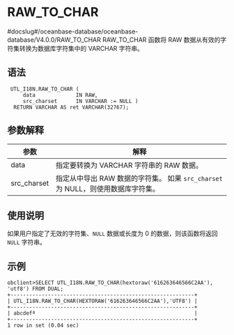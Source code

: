 RAW_TO_CHAR 
================================
#docslug#/oceanbase-database/oceanbase-database/V4.0.0/RAW_TO_CHAR
RAW_TO_CHAR 函数将 RAW 数据从有效的字符集转换为数据库字符集中的 VARCHAR 字符串。

语法 
-----------

```unknow
 UTL_I18N.RAW_TO_CHAR (
     data             IN RAW,
     src_charset      IN VARCHAR := NULL )
  RETURN VARCHAR AS ret VARCHAR(32767);
```



参数解释 
-------------



|   **参数**    |                        **解释**                         |
|-------------|-------------------------------------------------------|
| data        | 指定要转换为 VARCHAR 字符串的 RAW 数据。                           |
| src_charset | 指定从中导出 RAW 数据的字符集。 如果 `src_charset` 为 NULL，则使用数据库字符集。 |



使用说明 
-------------

如果用户指定了无效的字符集、`NULL` 数据或长度为 0 的数据，则该函数将返回 `NULL` 字符串。

示例 
-----------

```unknow
obclient>SELECT UTL_I18N.RAW_TO_CHAR(hextoraw('616263646566C2AA'), 'utf8') FROM DUAL;
+-----------------------------------------------------------+
| UTL_I18N.RAW_TO_CHAR(HEXTORAW('616263646566C2AA'),'UTF8') |
+-----------------------------------------------------------+
| abcdefª                                                   |
+-----------------------------------------------------------+
1 row in set (0.04 sec)
```



